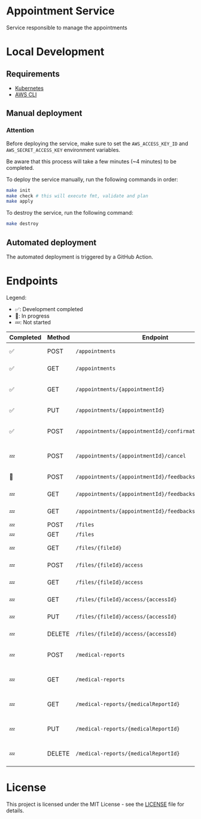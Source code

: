 # Appointment Service

Service responsible to manage the appointments

# Local Development

## Requirements

- [Kubernetes](https://kubernetes.io/)
- [AWS CLI](https://aws.amazon.com/cli/)

## Manual deployment

### Attention

Before deploying the service, make sure to set the `AWS_ACCESS_KEY_ID` and `AWS_SECRET_ACCESS_KEY` environment variables.

Be aware that this process will take a few minutes (~4 minutes) to be completed.

To deploy the service manually, run the following commands in order:

```bash
make init
make check # this will execute fmt, validate and plan
make apply
```

To destroy the service, run the following command:

```bash
make destroy
```

## Automated deployment

The automated deployment is triggered by a GitHub Action.

# Endpoints

Legend:
- ✅: Development completed
- 🚧: In progress
- 💤: Not started


| Completed | Method | Endpoint                                               | Description                       | User Role      |
| --------- | ------ | ------------------------------------------------------ | --------------------------------- | -------------- |
| ✅         | POST   | `/appointments`                                        | Create an appointment             | Patient        |
| ✅         | GET    | `/appointments`                                        | Get all appointments              | Doctor/Patient |
| ✅         | GET    | `/appointments/{appointmentId}`                        | Get an appointment by id          | Doctor/Patient |
| ✅         | PUT    | `/appointments/{appointmentId}`                        | Update an appointment             | Patient        |
| ✅         | POST   | `/appointments/{appointmentId}/confirmation`           | Confirm or decline an appointment | Doctor         |
| 💤         | POST   | `/appointments/{appointmentId}/cancel`                 | Reschedule an appointment         | Doctor/Patient |
| 🚧         | POST   | `/appointments/{appointmentId}/feedbacks`              | Feedback an appointment           | Patient        |
| 💤         | GET    | `/appointments/{appointmentId}/feedbacks`              | Get feedbacks                     | Doctor/Patient |
| 💤         | GET    | `/appointments/{appointmentId}/feedbacks/{feedbackId}` | Get feedback by id                | Doctor/Patient |
| 💤         | POST   | `/files`                                               | Update files                      | Patient        |
| 💤         | GET    | `/files`                                               | Get all files                     | Patient        |
| 💤         | GET    | `/files/{fileId}`                                      | Get a file by id                  | Doctor/Patient |
| 💤         | POST   | `/files/{fileId}/access`                               | Create a file access              | Patient        |
| 💤         | GET    | `/files/{fileId}/access`                               | Get all file access               | Patient        |
| 💤         | GET    | `/files/{fileId}/access/{accessId}`                    | Get a file access by id           | Patient        |
| 💤         | PUT    | `/files/{fileId}/access/{accessId}`                    | Update a file access              | Patient        |
| 💤         | DELETE | `/files/{fileId}/access/{accessId}`                    | Delete a file access              | Patient        |
| 💤         | POST   | `/medical-reports`                                     | Create a medical report           | Doctor         |
| 💤         | GET    | `/medical-reports`                                     | Get all medical reports           | Doctor         |
| 💤         | GET    | `/medical-reports/{medicalReportId}`                   | Get a medical report by id        | Doctor         |
| 💤         | PUT    | `/medical-reports/{medicalReportId}`                   | Update a medical report           | Doctor         |
| 💤         | DELETE | `/medical-reports/{medicalReportId}`                   | Delete a medical report           | Doctor         |


# License

This project is licensed under the MIT License - see the [LICENSE](LICENSE) file for details.